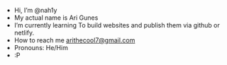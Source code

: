 -  Hi, I’m @nah1y
-  My actual name is Ari Gunes
-  I’m currently learning To build websites and publish them via github or netlify.
-  How to reach me arithecool7@gmail.com
-  Pronouns: He/Him
-  :P

<!---
nah1y/nah1y is a ✨ special ✨ repository because its `README.md` (this file) appears on your GitHub profile.
You can click the Preview link to take a look at your changes.
--->
